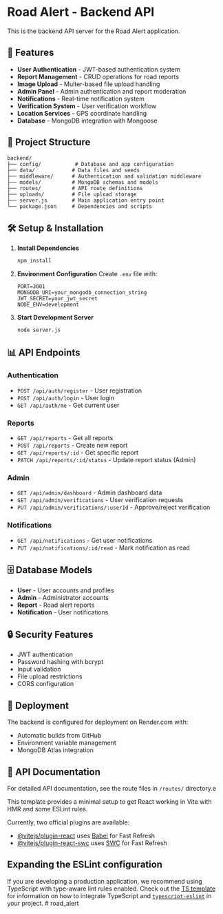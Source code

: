 # Road Alert - Backend API

This is the backend API server for the Road Alert application.

## 🚀 Features

- **User Authentication** - JWT-based authentication system
- **Report Management** - CRUD operations for road reports
- **Image Upload** - Multer-based file upload handling
- **Admin Panel** - Admin authentication and report moderation
- **Notifications** - Real-time notification system
- **Verification System** - User verification workflow
- **Location Services** - GPS coordinate handling
- **Database** - MongoDB integration with Mongoose

## 📁 Project Structure

```
backend/
├── config/           # Database and app configuration
├── data/            # Data files and seeds
├── middleware/      # Authentication and validation middleware
├── models/          # MongoDB schemas and models
├── routes/          # API route definitions
├── uploads/         # File upload storage
├── server.js        # Main application entry point
└── package.json     # Dependencies and scripts
```

## 🛠️ Setup & Installation

1. **Install Dependencies**
   ```bash
   npm install
   ```

2. **Environment Configuration**
   Create `.env` file with:
   ```env
   PORT=3001
   MONGODB_URI=your_mongodb_connection_string
   JWT_SECRET=your_jwt_secret
   NODE_ENV=development
   ```

3. **Start Development Server**
   ```bash
   node server.js
   ```

## 📊 API Endpoints

### Authentication
- `POST /api/auth/register` - User registration
- `POST /api/auth/login` - User login
- `GET /api/auth/me` - Get current user

### Reports
- `GET /api/reports` - Get all reports
- `POST /api/reports` - Create new report
- `GET /api/reports/:id` - Get specific report
- `PATCH /api/reports/:id/status` - Update report status (Admin)

### Admin
- `GET /api/admin/dashboard` - Admin dashboard data
- `GET /api/admin/verifications` - User verification requests
- `PUT /api/admin/verifications/:userId` - Approve/reject verification

### Notifications
- `GET /api/notifications` - Get user notifications
- `PUT /api/notifications/:id/read` - Mark notification as read

## 🗄️ Database Models

- **User** - User accounts and profiles
- **Admin** - Administrator accounts
- **Report** - Road alert reports
- **Notification** - User notifications

## 🔒 Security Features

- JWT authentication
- Password hashing with bcrypt
- Input validation
- File upload restrictions
- CORS configuration

## 🚀 Deployment

The backend is configured for deployment on Render.com with:
- Automatic builds from GitHub
- Environment variable management
- MongoDB Atlas integration

## 📝 API Documentation

For detailed API documentation, see the route files in `/routes/` directory.e

This template provides a minimal setup to get React working in Vite with HMR and some ESLint rules.

Currently, two official plugins are available:

- [@vitejs/plugin-react](https://github.com/vitejs/vite-plugin-react/blob/main/packages/plugin-react) uses [Babel](https://babeljs.io/) for Fast Refresh
- [@vitejs/plugin-react-swc](https://github.com/vitejs/vite-plugin-react/blob/main/packages/plugin-react-swc) uses [SWC](https://swc.rs/) for Fast Refresh

## Expanding the ESLint configuration

If you are developing a production application, we recommend using TypeScript with type-aware lint rules enabled. Check out the [TS template](https://github.com/vitejs/vite/tree/main/packages/create-vite/template-react-ts) for information on how to integrate TypeScript and [`typescript-eslint`](https://typescript-eslint.io) in your project.
#   r o a d _ a l e r t 
 
 